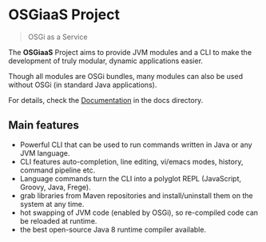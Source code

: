 # OSGiaaS Project

> OSGi as a Service

The **OSGiaaS** Project aims to provide JVM modules and a CLI to make the development
of truly modular, dynamic applications easier.

Though all modules are OSGi bundles, many modules can also be used without OSGi (in standard Java applications).

For details, check the [Documentation](docs/index.md) in the docs directory.

## Main features

* Powerful CLI that can be used to run commands written in Java or any JVM language.
* CLI features auto-completion, line editing, vi/emacs modes, history, command pipeline etc.
* Language commands turn the CLI into a polyglot REPL (JavaScript, Groovy, Java, Frege).
* grab libraries from Maven repositories and install/uninstall them on the system at any time.
* hot swapping of JVM code (enabled by OSGi), so re-compiled code can be reloaded at runtime.
* the best open-source Java 8 runtime compiler available.
